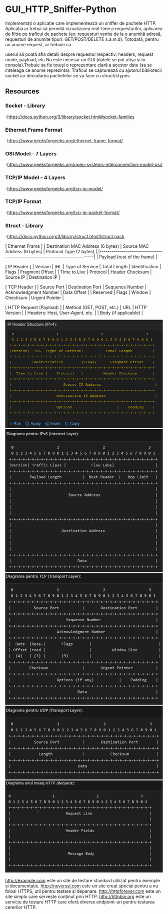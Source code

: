 # GUI_HTTP_Sniffer-Python

Implementați o aplicație care implementează un sniffer de pachete HTTP. Aplicația ar
trebui să permită vizualizarea real-time a requesturilor, aplicarea de filtre pe traficul de
pachete (ex: requesturi venite de la o anumită adresă, requesturi de anumite tipuri:
GET/POST/DELETE s.a.m.d). Totodată, pentru un anume request, ar trebuie ca

userul să poată afla detalii despre requestul respectiv: headers, request mode,
payload, etc
Nu este necesar un GUI (datele se pot afișa și în consola).Trebuie sa fie totuși o
reprezentare clară a acestor date (sa se inteleaga ce anume reprezinta).
Traficul se capturează cu ajutorul bibliotecii socket iar decodarea pachetelor se va
face cu struct/ctypes

## Resources
### Socket - Library
-https://docs.python.org/3/library/socket.html#socket-families
### Ethernet Frame Format
-https://www.geeksforgeeks.org/ethernet-frame-format/
### OSI Model - 7 Layers
-https://www.geeksforgeeks.org/open-systems-interconnection-model-osi/
### TCP/IP Model - 4 Layers
-https://www.geeksforgeeks.org/tcp-ip-model/
### TCP/IP Format
-https://www.geeksforgeeks.org/tcp-ip-packet-format/
### Struct - Library
-https://docs.python.org/3/library/struct.html#struct.pack

[ Ethernet Frame ]
| Destination MAC Address (6 bytes) | Source MAC Address (6 bytes) | Protocol Type (2 bytes) |
|---------------------------------------------------------------------------|
|                 Payload (rest of the frame)                        |

[ IP Header ] 
| Version | IHL | Type of Service | Total Length | Identification | Flags | Fragment Offset |
| Time to Live | Protocol | Header Checksum | Source IP | Destination IP |

[ TCP Header ]
| Source Port | Destination Port | Sequence Number | Acknowledgment Number | Data Offset |
| Reserved | Flags | Window | Checksum | Urgent Pointer |

[ HTTP Request (Payload) ]
| Method (GET, POST, etc.) | URL | HTTP Version |
| Headers: Host, User-Agent, etc. |
| Body (if applicable) |


<img src = "imgs\Network-Layer-ipv4.png">
<img src = "imgs\Network-Layer-ipv6.png">
<img src = "imgs/Transport-TCP-Layer.png">
<img src = "imgs/Transport-UDP-Layer.png">
<img src = "imgs/Application-Layer.png">

http://example.com este un site de testare standard utilizat pentru exemple și documentație.
http://neverssl.com este un site creat special pentru a nu folosi HTTPS, util pentru testare și depanare.
http://httpforever.com este un site simplu care servește conținut prin HTTP.
http://httpbin.org este un serviciu de testare HTTP care oferă diverse endpoint-uri pentru testarea cererilor HTTP.